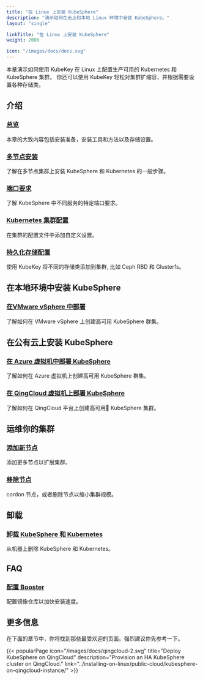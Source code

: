 ```yaml
---
title: "在 Linux 上安装 KubeSphere"
description: "演示如何在云上和本地 Linux 环境中安装 KubeSphere。"
layout: "single"

linkTitle: "在 Linux 上安装 KubeSphere"
weight: 2000

icon: "/images/docs/docs.svg"
---
```


本章演示如何使用 KubeKey 在 Linux 上配置生产可用的 Kubernetes 和 KubeSphere 集群。 你还可以使用 KubeKey 轻松对集群扩缩容，并根据需要设置各种存储类。

## 介绍

### [总览](../installing-on-linux/introduction/intro/)

本章的大致内容包括安装准备，安装工具和方法以及存储设置。

### [多节点安装](../installing-on-linux/introduction/multioverview/)

了解在多节点集群上安装 KubeSphere 和 Kubernetes 的一般步骤。

### [端口要求](../installing-on-linux/introduction/port-firewall/)

了解 KubeSphere 中不同服务的特定端口要求。
### [Kubernetes 集群配置](../installing-on-linux/introduction/vars/)

在集群的配置文件中添加自定义设置。

### [持久化存储配置](../installing-on-linux/introduction/storage-configuration/)

使用 KubeKey 将不同的存储类添加到集群, 比如 Ceph RBD 和 Glusterfs。

## 在本地环境中安装 KubeSphere

### [在VMware vSphere 中部署](../installing-on-linux/on-premises/install-kubesphere-on-vmware-vsphere/)

了解如何在 VMware vSphere 上创建高可用 KubeSphere 群集。

## 在公有云上安装 KubeSphere

### [在 Azure 虚拟机中部署 KubeSphere](../installing-on-linux/public-cloud/install-ks-on-azure-vms/)

了解如何在 Azure 虚拟机上创建高可用 KubeSphere 群集。

### [在 QingCloud 虚拟机上部署 KubeSphere](../installing-on-linux/public-cloud/kubesphere-on-qingcloud-instance/)

了解如何在 QingCloud 平台上创建高可用 KubeSphere 集群。

## 运维你的集群

### [添加新节点](../installing-on-linux/cluster-operation/add-new-nodes/)

添加更多节点以扩展集群。

### [移除节点](../installing-on-linux/cluster-operation/remove-nodes/)

cordon 节点，或者删除节点以缩小集群规模。

## 卸载

### [卸载 KubeSphere 和 Kubernetes](../installing-on-linux/uninstalling/uninstalling-kubesphere-and-kubernetes/)

从机器上删除 KubeSphere 和 Kubernetes。

## FAQ

### [配置 Booster](../installing-on-linux/faq/configure-booster/)

配置镜像仓库以加快安装速度。

## 更多信息

在下面的章节中，你将找到那些最受欢迎的页面。强烈建议你先参考一下。

{{< popularPage icon="/images/docs/qingcloud-2.svg" title="Deploy KubeSphere on QingCloud" description="Provision an HA KubeSphere cluster on QingCloud." link="../installing-on-linux/public-cloud/kubesphere-on-qingcloud-instance/" >}}
